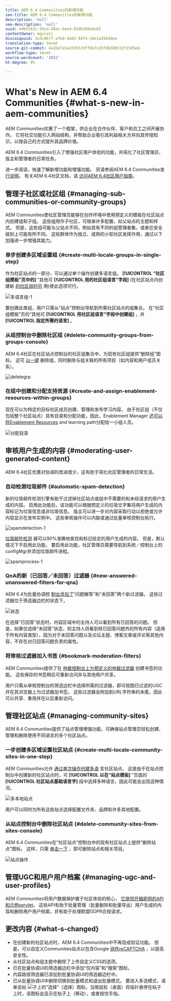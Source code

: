 ```yaml
---
title: AEM 6.4 Communities的新增功能
seo-title: AEM 6.4 Communities的新增功能
description: 'null'
seo-description: 'null'
uuid: e4bf343c-59cd-48ac-bee4-85db109e4c65
contentOwner: mgulati
discoiquuid: 3e3c867f-afb0-4402-94f4-16e1a556ddee
translation-type: tm+mt
source-git-commit: 4a1be7a5a233557dff0e7cd3796380532f23d5eb
workflow-type: tm+mt
source-wordcount: '1032'
ht-degree: 0%

---
```



# What&#39;s New in AEM 6.4 Communities {#what-s-new-in-aem-communities}

AEM Communities优惠了一个框架，供企业在合作伙伴、客户和员工之间开展协作。 它将社交功能引入网站结构，并帮助企业吸引其利益相关方并向其传授知识，以按自己的方式提升其品牌价值。

AEM 6.4 Communities引入了增强社区用户体验的功能，并简化了社区管理员、版主和管理者的日常任务。

进一步阅读，快速了解新增功能和增强功能。 另请参阅AEM 6.4 Communities发 [行说明](../release-notes/communities-release-notes.md)。 有关AEM 6.4社区文档，请 [访问AEM 6.4社区用户指南](home.md)。

## 管理子社区或社区组 {#managing-sub-communities-or-community-groups}

AEM Communities使社区管理员能够在创作环境中使用预定义的模板在社区站点内创建组和子组。 这些组用作子社区，可继承许多配置，如父站点的主题和样式。 但是，这些组可能与父站点不同，例如具有不同的组管理者集，或者在安全级别上可能有所不同。 这些群体作为独立、成熟的小型社区发挥作用，通过以下加强进一步增强其能力。

### 单步创建多区域设置组 {#create-multi-locale-groups-in-single-step}

作为社区站点的一部分，可以通过单个操作创建多语言组。 **[!UICONTROL “社区组模板”页中的]** “其他可 **[!UICONTROL 用的社区组语言”字段]** (在社区站点内创建新 [的社区组时可](groups.md) 用)使此选项可行。

![多语言组-1](assets/multilingualgroup-1.png)

要创建此类组，用户只需从“站点”控制台导航到所需社区站点的组集合。 在“社区组模板”页的“其他可 **[!UICONTROL 用社区组语言”字段中创建组]** ，并 **[!UICONTROL 指定所需的语言]** 。

### 从组控制台中删除社区组 {#delete-community-groups-from-groups-console}

AEM 6.4社区在社区站点控制台的社区组集合中，为现有社区组提供“删除组”图标。 这可 [以一键](groups.md#deleting-the-group) 删除组，同时删除与组关联的所有项目（如内容和用户成员关系）。

![deletegrp](assets/deletegrp.png)

### 在组中创建和分配支持资源 {#create-and-assign-enablement-resources-within-groups}

现在可以为特定的目标社区成员创建、管理和发布学习内容。 由于社区组（不仅包括整个社区站点）具有目录和分配功能，因此，Enablement Manager [还可以将Enablement Resources](resource.md) and learning path分配给一小组人员。

![分配目录](assets/assignmentcatalog.png)

## 审核用户生成的内容 {#moderating-user-generated-content}

AEM 6.4社区优惠对协调的改进很少，这有助于简化社区管理者的日常生活。

### 自动检测垃圾邮件  {#automatic-spam-detection}

新的垃圾邮件检测引擎有助于过滤掉社区站点或组中不需要的和未经请求的用户生成的内容。 启用此功能后，该功能可以根据预定义的垃圾文字集将用户生成的内容标记为垃圾信息或非垃圾信息。 版主可以进一步对内容采取行动以拒绝或允许内容显示在发布实例中。 这些审核操作可以内联或通过批量审核控制台执行。

![spamdetection-1](assets/spamdetection-1.png)

[垃圾邮件检测](moderate-ugc.md#spam-detection) 器可以90%准确地查找和标记给定的用户生成的内容。 但是，默认情况下不启用此功能。 要启用此功能，社区管理员需要导航到系统／控制台上的configMgr并添加垃圾邮件进程。

![spamprocess-1](assets/spamprocess-1.png)

### QnA的新（已回答／未回答）过滤器 {#new-answered-unanswered-filters-for-qna}

AEM 6.4为批量协调控 [制台添加了](moderation.md#filter-rail)“问题解答”和“未回答”两个新过滤器。 这些过滤器位于筛选器边栏的状态下。

![状态](assets/statuses.png)

在选择“已回答”状态时，内容区域中的主持人可以看到所有已回答的问题。 但是，如果仅选择“未回答”状态，则主持人将看到除已回答问题外的所有内容（适用于所有内容类型），因为对于未回答问题以及论坛主题、博客文章或评论等其他内容，不存在对已回答问题负责的属性。

### 将审核过滤器加入书签 {#bookmark-moderation-filters}

AEM Communities提供了在 [仲裁控制台上为预定义的仲裁过滤器](moderation.md#filter-rail) 创建书签的功能。 这些保存的书签稍后可重新访问并与其他用户共享。

用户只需从审核控制台的筛选边栏中选择所需的过滤器，即可视图已过滤的UGC并在其浏览器上为过滤器加书签。 这些过滤器会附加到URL字符串的末尾，因此可以共享、重用并在以后重新访问。

## 管理社区站点 {#managing-community-sites}

AEM 6.4 Communities提供了站点管理增强功能，可确保站点管理员轻松创建、管理和删除使用不同语言的多个社区站点。

### 一步创建多区域设置社区站点 {#create-multi-locale-community-sites-in-one-step}

AEM Communities允许 [通过单次操作创建多语](create-site.md) 言社区站点。 这是由于在站点控制台中创建新的社区站点时，可 **[!UICONTROL 以在“站点模板]** ”页面的 **[!UICONTROL 社区站点基础语言字]** 段中选择多种语言，因此可能会出现这种情况。

![多本地站点](assets/multilocalesite.png)

用户可以同时为所有这些站点选择配置文件夹、品牌和许多其他配置。

### 从站点控制台中删除社区站点 {#delete-community-sites-from-sites-console}

AEM 6.4 Communities在“社区站点”控制台中的现有社区站点上提供“删除站点”图标。 这样，只需 [单击一下](create-site.md) ，即可删除站点和相关项目。

![站点操作](assets/siteactions.png)

## 管理UGC和用户用户档案 {#managing-ugc-and-user-profiles}

AEM Communities将用户数据保护置于社区体验的核心， [它提供开箱即用的API](user-ugc-management-service.md)[和示例servlet](https://github.com/Adobe-Marketing-Cloud/aem-communities-ugc-migration/tree/main/bundles/communities-ugc-management-servlet)。 这些API有助于批量管理（批量删除和批量导出）用户生成的内容和删除用户用户档案，并有助于处理欧盟GDPR合规请求。

## 更改内容 {#what-s-changed}

* 在创建新的社区站点时，AEM 6.4 Communities中不再现成验证功能。 但是，可以自定义Communities站点以包含Google [组件reCAPTCHA](https://helpx.adobe.com/experience-manager/using/aem_recaptcha.html) ，以提高安全性。
* 从社区站点和组主题中删除了上传自定义CSS的选项。
* 已在批量协调UI的筛选器边栏中添加“仅内容”和“搜索”图标。
* 内容路径筛选器已添加到批量协调UI的筛选器边栏中。
* 已从批量协调UI中删除切换到批量模式和退出批量模式。 要进入多选模式，请单击帖 ![子上的](assets/selecticon.png)“选择”（选择）图标，当用鼠标（桌面）将指针悬停在帖子上时，该图标会显示在帖子上（移动），或者按住手指。
